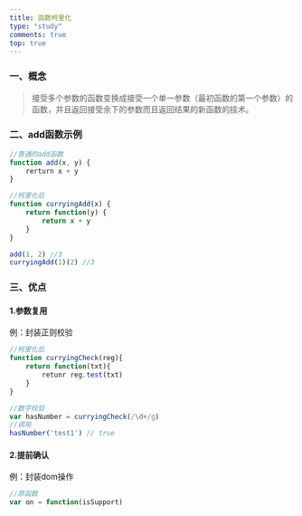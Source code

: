 ```yaml
---
title: 函数柯里化
type: "study"
comments: true
top: true
---
```


### 一、概念

> 接受多个参数的函数变换成接受一个单一参数（最初函数的第一个参数）的函数，并且返回接受余下的参数而且返回结果的新函数的技术。

<!--more-->

### 二、add函数示例

```javascript
//普通的add函数
function add(x, y) {
    rerturn x + y
}

//柯里化后
function curryingAdd(x) {
    return function(y) {
        return x + y
    }
}

add(1, 2) //3
curryingAdd(1)(2) //3
```

### 三、优点
#### 1.参数复用
例：封装正则校验
``` javascript
//柯里化后
function curryingCheck(reg){
    return function(txt){
        retunr reg.test(txt)
    }
}

//数字校验
var hasNumber = curryingCheck(/\d+/g)
//调用
hasNumber('test1') // true
```
#### 2.提前确认
例：封装dom操作
``` javascript
//原函数
var on = function(isSupport)
```